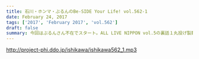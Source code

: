 ```yaml
---
title: 石川・ホンマ・ぶるんのBe-SIDE Your Life! vol.562-1
date: February 24, 2017
tags: ['2017', 'February 2017', 'vol.562']
draft: false
summary: 今回はぶるんさん不在でスタート。ALL LIVE NIPPON vol.5の裏話１丸投げ製麺こと「と○やまさん」の本領発揮です。SAITO
---
```


http://project-phi.ddo.jp/ishikawa/ishikawa562_1.mp3